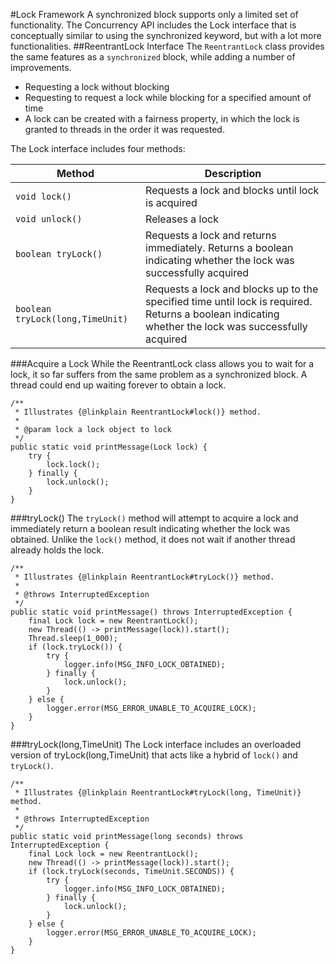 #Lock Framework
A synchronized block supports only a limited set of functionality.
The Concurrency API includes the Lock interface that is conceptually similar to using the synchronized keyword, but with a lot more functionalities.
##ReentrantLock Interface
The `ReentrantLock` class provides the same features as a `synchronized` block, while adding a number of improvements.
* Requesting a lock without blocking
* Requesting to request a lock while blocking for a specified amount of time
* A lock can be created with a fairness property, in which the lock is granted to threads in the order it was requested.

The Lock interface includes four methods:

|Method|Description|
|---|---|
|`void lock()`|Requests a lock and blocks until lock is acquired|
|`void unlock()`|Releases a lock|
|`boolean tryLock()`|Requests a lock and returns immediately. Returns a boolean indicating whether the lock was successfully acquired|
|`boolean tryLock(long,TimeUnit)` |Requests a lock and blocks up to the specified time until lock is required. Returns a boolean indicating whether the lock was successfully acquired|
###Acquire a Lock
While the ReentrantLock class allows you to wait for a lock, it so far suffers from the same problem as a synchronized block. A thread could end up waiting forever to obtain a lock.
```
/**
 * Illustrates {@linkplain ReentrantLock#lock()} method.
 *
 * @param lock a lock object to lock
 */
public static void printMessage(Lock lock) {
    try {
        lock.lock();
    } finally {
        lock.unlock();
    }
}
```
###tryLock()
The `tryLock()` method will attempt to acquire a lock and immediately return a boolean result indicating whether the lock was obtained. Unlike the `lock()` method, it does not wait if another thread already holds the lock.
```
/**
 * Illustrates {@linkplain ReentrantLock#tryLock()} method.
 *
 * @throws InterruptedException
 */
public static void printMessage() throws InterruptedException {
    final Lock lock = new ReentrantLock();
    new Thread(() -> printMessage(lock)).start();
    Thread.sleep(1_000);
    if (lock.tryLock()) {
        try {
            logger.info(MSG_INFO_LOCK_OBTAINED);
        } finally {
            lock.unlock();
        }
    } else {
        logger.error(MSG_ERROR_UNABLE_TO_ACQUIRE_LOCK);
    }
}
```
###tryLock(long,TimeUnit)
The Lock interface includes an overloaded version of tryLock(long,TimeUnit) that acts like a hybrid of `lock()` and `tryLock()`.
```
/**
 * Illustrates {@linkplain ReentrantLock#tryLock(long, TimeUnit)} method.
 *
 * @throws InterruptedException
 */
public static void printMessage(long seconds) throws InterruptedException {
    final Lock lock = new ReentrantLock();
    new Thread(() -> printMessage(lock)).start();
    if (lock.tryLock(seconds, TimeUnit.SECONDS)) {
        try {
            logger.info(MSG_INFO_LOCK_OBTAINED);
        } finally {
            lock.unlock();
        }
    } else {
        logger.error(MSG_ERROR_UNABLE_TO_ACQUIRE_LOCK);
    }
}
```